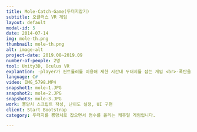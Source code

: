 ```yaml
---
title: Mole-Catch-Game(두더지잡기)
subtitle: 오큘러스 VR 게임
layout: default
modal-id: 5
date: 2014-07-14
img: mole-th.png
thumbnail: mole-th.png
alt: image-alt
project-date: 2019.08~2019.09
number-of-people: 2명
tool: Unity3D, Oculus VR
explantion: -player가 컨트롤러를 이용해 제한 시간내 두더지를 잡는 게임 <br>-폭탄을 잡으면 점수가 감점되고 두더지를 잡으면 점수가 올라갑니다.
language: C#
video: IMG_5798.MP4
snapshot1: mole-1.JPG
snapshot2: mole-2.JPG
snapshot3: mole-3.JPG
work: 뿅망치 스크립트 작성, 난이도 설정, UI 구현
client: Start Bootstrap
category: 두더지를 뿅망치로 잡으면서 점수를 올리는 캐쥬얼 게임입니다.

---
```

